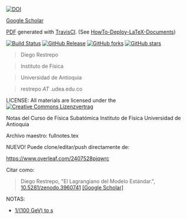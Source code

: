 [![DOI](https://zenodo.org/badge/DOI/10.5281/zenodo.3960741.svg)](https://doi.org/10.5281/zenodo.3960741)

[Google Scholar](https://scholar.google.com/scholar_lookup?title=El+Lagrangiano+del+Modelo+Estándar&author=D+Restrepo)

[PDF](https://github.com/restrepo/TCC/releases/latest) generated with [TravisCI](https://github.com/travis-ci). (See [HowTo-Deploy-LaTeX-Documents](https://github.com/SimonWaldherr/HowTo-Deploy-LaTeX-Documents))

[![Build Status](https://travis-ci.org/restrepo/TCC.svg?branch=master)](https://travis-ci.org/restrepo/TCC) 
[![GitHub Release](https://img.shields.io/badge/download-latest-brightgreen.svg)](https://github.com/restrepo/TCC/releases/latest) 
[![GitHub forks](https://img.shields.io/github/forks/restrepo/TCC.svg)](https://github.com/restrepo/TCC/network) 
[![GitHub stars](https://img.shields.io/github/stars/restrepo/TCC.svg)](https://github.com/restrepo/TCC/stargazers)



> Diego Restrepo

> Instituto de Física

> Universidad de Antioquia

> restrepo _AT_ .udea.edu.co


LICENSE: All materials are licensed under the
[![Creative Commons Lizenzvertrag](https://i.creativecommons.org/l/by-sa/4.0/88x31.png)](http://creativecommons.org/licenses/by-sa/4.0/) 

Notas del Curso de Física Subatómica
Instituto de Física 
Universidad de Antioquia

Archivo maestro: fullnotes.tex

NUEVO!
Puede clone/editar/push directamente de:

https://www.overleaf.com/2407528pjqwrc

Citar como:

> Diego Restrepo, "El Lagrangiano del Modelo Estándar.", [10.5281/zenodo.3960741](http://doi.org/10.5281/zenodo.3960741) [[Google Scholar]](https://scholar.google.com/scholar_lookup?hl=en&title=El+Lagrangiano+del+Modelo+Estándar&author=D+Restrepo)

NOTAS:
* [1/(100 GeV) to s](https://www.wolframalpha.com/input/?i=1%2F(100+GeV)++to+s)

